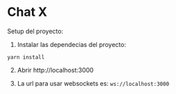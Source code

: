 # Chat X

Setup del proyecto:

1. Instalar las dependecias del proyecto:

```
yarn install
```

2. Abrir http://localhost:3000

3. La url para usar websockets es: `ws://localhost:3000`
